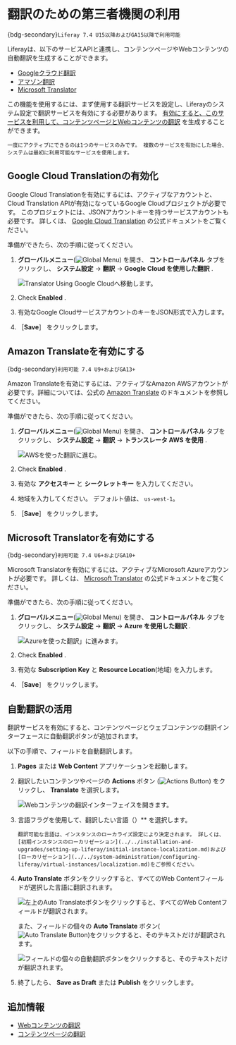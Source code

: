 # 翻訳のための第三者機関の利用

{bdg-secondary}`Liferay 7.4 U15以降およびGA15以降で利用可能`

Liferayは、以下のサービスAPIと連携し、コンテンツページやWebコンテンツの自動翻訳を生成することができます。

* [Googleクラウド翻訳](#enabling-google-cloud-translation)
* [アマゾン翻訳](#enabling-amazon-translate)
* [Microsoft Translator](#enabling-microsoft-translator)

この機能を使用するには、まず使用する翻訳サービスを設定し、Liferayのシステム設定で翻訳サービスを有効にする必要があります。 [有効にすると、このサービスを利用して、コンテンツページとWebコンテンツの翻訳](#using-automatic-translation) を生成することができます。

```{important}
一度にアクティブにできるのは1つのサービスのみです。 複数のサービスを有効にした場合、システムは最初に利用可能なサービスを使用します。
```

## Google Cloud Translationの有効化

Google Cloud Translationを有効にするには、アクティブなアカウントと、Cloud Translation APIが有効になっているGoogle Cloudプロジェクトが必要です。 このプロジェクトには、JSONアカウントキーを持つサービスアカウントも必要です。 詳しくは、 [Google Cloud Translation](https://cloud.google.com/translate/docs/setup) の公式ドキュメントをご覧ください。

準備ができたら、次の手順に従ってください。

1. **グローバルメニュー**(![Global Menu](../../images/icon-applications-menu.png)) を開き、 **コントロールパネル** タブをクリックし、 **システム設定** &rarr; **翻訳** &rarr; **Google Cloud を使用した翻訳** .

   ![Translator Using Google Cloudへ移動します。](./using-third-parties-for-translation/images/01.png)

1. Check **Enabled** .

1. 有効なGoogle CloudサービスアカウントのキーをJSON形式で入力します。

1. ［**Save**］ をクリックします。

## Amazon Translateを有効にする

{bdg-secondary}`利用可能 7.4 U9+およびGA13+`

Amazon Translateを有効にするには、アクティブなAmazon AWSアカウントが必要です。詳細については、公式の [Amazon Translate](https://docs.aws.amazon.com/translate/latest/dg/what-is.html) のドキュメントを参照してください。

準備ができたら、次の手順に従ってください。

1. **グローバルメニュー**(![Global Menu](../../images/icon-applications-menu.png)) を開き、 **コントロールパネル** タブをクリックし、 **システム設定** &rarr; **翻訳** &rarr; **トランスレータ AWS を使用** .
   
   ![AWSを使った翻訳に進む。](./using-third-parties-for-translation/images/02.png)

1. Check **Enabled** .

1. 有効な **アクセスキー** と **シークレットキー** を入力してください。

1. 地域を入力してください。 デフォルト値は、 `us-west-1`。

1. ［**Save**］ をクリックします。

## Microsoft Translatorを有効にする

{bdg-secondary}`利用可能 7.4 U6+およびGA10+`

Microsoft Translatorを有効にするには、アクティブなMicrosoft Azureアカウントが必要です。 詳しくは、 [Microsoft Translator](https://docs.microsoft.com/en-us/azure/cognitive-services/translator/) の公式ドキュメントをご覧ください。

準備ができたら、次の手順に従ってください。

1. **グローバルメニュー**(![Global Menu](../../images/icon-applications-menu.png)) を開き、 **コントロールパネル** タブをクリックし、 **システム設定** &rarr; **翻訳** &rarr; **Azure を使用した翻訳** .
   
   ![Azureを使った翻訳」に進みます。](./using-third-parties-for-translation/images/03.png)

1. Check **Enabled** .

1. 有効な **Subscription Key** と **Resource Location**(地域) を入力します。

1. ［**Save**］ をクリックします。

## 自動翻訳の活用

翻訳サービスを有効にすると、コンテンツページとウェブコンテンツの翻訳インターフェースに自動翻訳ボタンが追加されます。

以下の手順で、フィールドを自動翻訳します。

1. **Pages** または **Web Content** アプリケーションを起動します。

1. 翻訳したいコンテンツやページの **Actions** ボタン (![Actions Button](../../images/icon-actions.png)) をクリックし、 **Translate** を選択します。
   
   ![Webコンテンツの翻訳インターフェイスを開きます。](./using-third-parties-for-translation/images/04.png)

1. 言語フラグを使用して、翻訳したい言語（）** を選択します。 

   ```{note}
   翻訳可能な言語は、インスタンスのローカライズ設定により決定されます。 詳しくは、[初期インスタンスのローカリゼーション](../../installation-and-upgrades/setting-up-liferay/initial-instance-localization.md)および[ローカリゼーション](../../system-administration/configuring-liferay/virtual-instances/localization.md)をご参照ください。
   ```

1. **Auto Translate** ボタンをクリックすると、すべてのWeb Contentフィールドが選択した言語に翻訳されます。
   
   ![左上のAuto Translateボタンをクリックすると、すべてのWeb Contentフィールドが翻訳されます。](./using-third-parties-for-translation/images/05.png)
   
   また、フィールドの個々の **Auto Translate** ボタン(![Auto Translate Button](../../images/icon-translate.png))をクリックすると、そのテキストだけが翻訳されます。
   
   ![フィールドの個々の自動翻訳ボタンをクリックすると、そのテキストだけが翻訳されます。](./using-third-parties-for-translation/images/06.png)

1. 終了したら、 **Save as Draft** または **Publish** をクリックします。

## 追加情報

* [Webコンテンツの翻訳](./translating-web-content.md)
* [コンテンツページの翻訳](./translating-content-pages.md)
